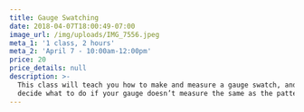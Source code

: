 ```yaml
---
title: Gauge Swatching
date: 2018-04-07T18:00:49-07:00
image_url: /img/uploads/IMG_7556.jpeg
meta_1: '1 class, 2 hours'
meta_2: 'April 7 - 10:00am-12:00pm'
price: 20
price_details: null
description: >-
  This class will teach you how to make and measure a gauge swatch, and help you
  decide what to do if your gauge doesn’t measure the same as the pattern.
---
```

